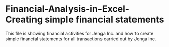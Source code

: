 # Financial-Analysis-in-Excel- Creating simple financial statements

This file is showing financial activities for Jenga Inc. and how to create simple financial statements for all transactions carried out by Jenga Inc. 
